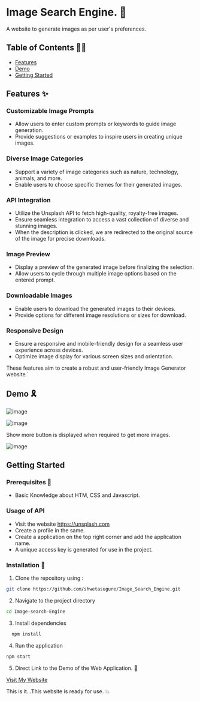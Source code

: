 # Image Search Engine. 🌝

A website to generate images as per user's preferences.

## Table of Contents ✍🏼
- [Features](#features)
- [Demo](#demo)
- [Getting Started](#getting-started)

## Features ✨

### Customizable Image Prompts
- Allow users to enter custom prompts or keywords to guide image generation.
- Provide suggestions or examples to inspire users in creating unique images.

### Diverse Image Categories
- Support a variety of image categories such as nature, technology, animals, and more.
- Enable users to choose specific themes for their generated images.

### API Integration
- Utilize the Unsplash API to fetch high-quality, royalty-free images.
- Ensure seamless integration to access a vast collection of diverse and stunning images.
- When the description is clicked, we are redirected to the original source of the image for precise dowmloads.

### Image Preview
- Display a preview of the generated image before finalizing the selection.
- Allow users to cycle through multiple image options based on the entered prompt.

### Downloadable Images
- Enable users to download the generated images to their devices.
- Provide options for different image resolutions or sizes for download.

### Responsive Design
- Ensure a responsive and mobile-friendly design for a seamless user experience across devices.
- Optimize image display for various screen sizes and orientation.

These features aim to create a robust and user-friendly Image Generator website.`


## Demo 🎗
![image](https://github.com/shwetasugure/Image_Search_Engine/assets/107701519/c054e8ef-0097-4a81-b292-62940dcb255c)

![image](https://github.com/shwetasugure/Image_Search_Engine/assets/107701519/7dcd5c53-a0ea-445c-90fa-0e317d0b5f21)

Show more button is displayed when required to get more images.

![image](https://github.com/shwetasugure/Image_Search_Engine/assets/107701519/8bac6c34-ba55-4cea-987b-5384b1a3ad98)


## Getting Started
### Prerequisites 🎲
- Basic Knowledge about HTM, CSS and Javascript.

### Usage of API
- Visit the website https://unsplash.com
- Create a profile in the same.
- Create a application on the top right corner and add the application name.
- A unique access key is generated for use in the project.

### Installation 🧩
1. Clone the repository using :
```bash
git clone https://github.com/shwetasugure/Image_Search_Engine.git
```
2. Navigate to the project directory
```bash
cd Image-search-Engine
```
3. Install dependencies
```bash
  npm install
```
4. Run the application
```bash
npm start
```
5. Direct Link to the Demo of the Web Application. 🥁

[Visit My Website](https://app.netlify.com/sites/imaginative-piroshki-62fe29/overview)

This is it...This website is ready for use. 💥

   
